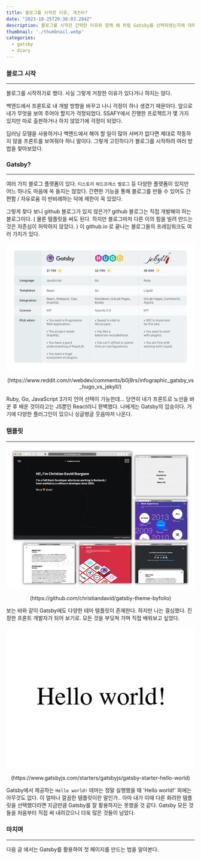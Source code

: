 ```yaml
---
title: 블로그를 시작한 이유, 개츠비?
date: "2023-10-25T20:36:03.284Z"
description: 블로그를 시작한 간략한 이유와 함께 왜 하필 Gatsby를 선택하였는지에 대하여
thumbnail: './thumbnail.webp'
categories:
  - gatsby
  - diary
---
```


### 블로그 시작
--- 
블로그를 시작하기로 했다. 사실 그렇게 거창한 이유가 있다거나 하지는 않다. 

백엔드에서 프론트로 내 개발 방향을 바꾸고 나니 걱정이 하나 생겼기 때문이다. 앞으로 내가 무엇을 보여 주어야 할지가 걱정되었다. SSAFY에서 진행한 프로젝트가 몇 가지 있지만 따로 출판하거나 하지 않았기에 걱정이 되었다. 

딥러닝 모델을 사용하거나 백엔드에서 해야 할 일이 많아 서버가 없다면 제대로 작동하지 않을 프론트를 보여줘야 하니 말이다. 그렇게 고민하다가 블로그를 시작하려 여러 방법을 찾아보았다.

### Gatsby?
---
여러 가지 블로그 플랫폼이 있다. 
`티스토리` `워드프레스` `벨로그` 등 다양한 플랫폼이 있지만 어느 하나도 마음에 쏙 들지는 않았다. 간편한 기능을 통해 블로그를 만들 수 있어도 간편함 / 자유로움 이 반비례하는 덕에 제한이 꼭 있었다. 

그렇게 찾다 보니 github 블로그가 있지 않은가? 
github 블로그는 직접 개발해야 하는 블로그이다. ( 물론 템플릿을 써도 된다. 하지만 블로그마저 다른 이의 힘을 빌려 만드는 것은 자존심이 허락하지 않았다. ) 이 github.io 로 끝나는 블로그들의 프레임워크도 여러 가지가 있다.

![](./20231025202018.png)
<center>(https://www.reddit.com/r/webdev/comments/b0j9rs/infographic_gatsby_vs_hugo_vs_jekyll/)</center>

Ruby, Go, JavaScript 3가지 언어 선택이 가능한데... 당연히 내가 프론트로 노선을 바꾼 후 배운 것이라고는 JS뿐인 React라니 완벽했다. 나에게는 Gatsby의 압승이다. 거기에 다양한 플러그인이 있으니 싱글벙글 웃음마저 나온다.

### 템플릿
---
![](./20231025202540.png)
<center>(https://github.com/christiandavid/gatsby-theme-byfolio)</center>

보는 바와 같이 Gatsby에도 다양한 테마 템플릿이 존재한다. 하지만 나는 결심했다. 진정한 프론트 개발자가 되어 보기로. 모든 것을 부딪쳐 가며 직접 배워보고 싶었다.

![](./20231025202732.png)
<center>(https://www.gatsbyjs.com/starters/gatsbyjs/gatsby-starter-hello-world)</center>

Gatsby에서 제공하는 `Hello world!` 테마는 정말 실행했을 때 'Hello world!' 외에는 아무것도 없다. 이 얼마나 깔끔한 템플릿이란 말인가.. 아마 내가 이때 다른 화려한 템플릿을 선택했더라면 지금만큼 Gatsby를 잘 활용하지는 못했을 것 같다. Gatsby 모든 것들을 처음부터 직접 써 내려갔으니 더욱 많은 것들이 남았다.

### 마치며
---
다음 글 에서는 Gatsby를 활용하여 첫 페이지를 만드는 법을 알아본다.